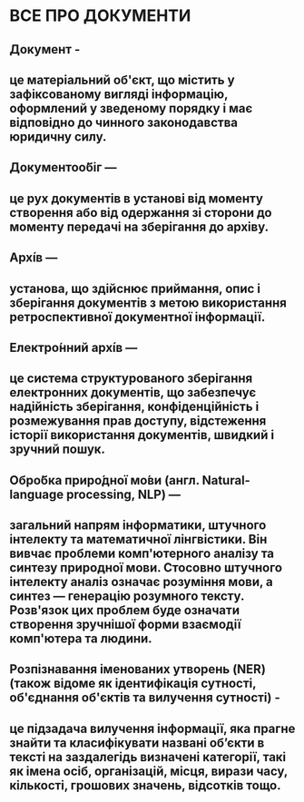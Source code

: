 <h1>ВСЕ ПРО ДОКУМЕНТИ</h1>
<h2> Документ - <h2> 
<p> це матеріальний об'єкт, що містить у зафіксованому вигляді   інформацію,   оформлений   у   зведеному   порядку   і  має відповідно до чинного законодавства юридичну силу.</p>
<h2> Документоо́біг — <h2> 
<p> це рух документів в установі від моменту створення або від одержання зі сторони до моменту передачі на зберігання до архіву.</p>
<h2>Архі́в — <h2> 
<p> установа, що здійснює приймання, опис і зберігання документів з метою використання ретроспективної документної інформації.</p>
<h2>Електро́нний архі́в — <h2> 
<p> це система структурованого зберігання електронних документів, що забезпечує надійність зберігання, конфіденційність і розмежування прав доступу, відстеження історії використання документів, швидкий і зручний пошук.</p>
<h2>Обро́бка приро́дної мо́ви (англ. Natural-language processing, NLP) — <h2> 
<p> загальний напрям інформатики, штучного інтелекту та математичної лінгвістики. Він вивчає проблеми комп'ютерного аналізу та синтезу природної мови. Стосовно штучного інтелекту аналіз означає розуміння мови, а синтез — генерацію розумного тексту. Розв'язок цих проблем буде означати створення зручнішої форми взаємодії комп'ютера та людини.</p>
<h2>Розпізнавання іменованих утворень (NER) (також відоме як ідентифікація сутності, об'єднання об'єктів та вилучення сутності) - <h2> 
<p> це підзадача вилучення інформації, яка прагне знайти та класифікувати названі об’єкти в тексті на заздалегідь визначені категорії, такі як імена осіб, організацій, місця, вирази часу, кількості, грошових значень, відсотків тощо.</p>
